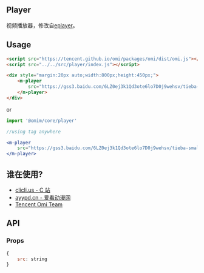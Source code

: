 ## Player

视频播放器，修改自[eplayer](https://github.com/132yse/eplayer)。

## Usage

```html
<script src="https://tencent.github.io/omi/packages/omi/dist/omi.js"></script>
<script src="../../src/player/index.js"></script>

<div style="margin:20px auto;width:800px;height:450px;">
	<m-player
		src="https://gss3.baidu.com/6LZ0ej3k1Qd3ote6lo7D0j9wehsv/tieba-smallvideo/607272_2fc490269fcdf87707804278a309891a.mp4">
	</m-player>
</div>
```

or 

```jsx
import '@omim/core/player'

//using tag anywhere

<m-player
	src="https://gss3.baidu.com/6LZ0ej3k1Qd3ote6lo7D0j9wehsv/tieba-smallvideo/607272_2fc490269fcdf87707804278a309891a.mp4">
</m-player>
```

## 谁在使用?

* [clicli.us - C 站](https://www.clicli.us/)
* [ayypd.cn - 爱看动漫网](http://sp.ayypd.cn/)
* [Tencent Omi Team](https://github.com/Tencent/omi)

## API

### Props

```jsx
{
	src: string
}
```